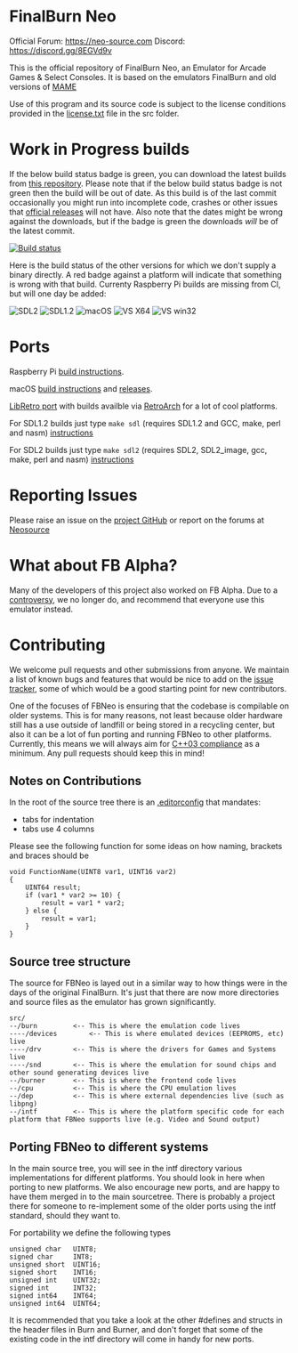 # FinalBurn Neo
Official Forum: https://neo-source.com
Discord: https://discord.gg/8EGVd9v

This is the official repository of FinalBurn Neo, an Emulator for Arcade Games & Select Consoles. It is based on the emulators FinalBurn and old versions of [MAME](https://www.mamedev.org)

Use of this program and its source code is subject to the license conditions provided in the [license.txt](/src/license.txt) file in the src folder.

# Work in Progress builds
If the below build status badge is green, you can download the latest builds from [this repository](https://github.com/finalburnneo/FBNeo-WIP-Storage-Facility/releases/tag/appveyor-build). Please note that if the below build status badge is not green then the build will be out of date. As this build is of the last commit occasionally you might run into incomplete code, crashes or other issues that [official releases](https://github.com/finalburnneo/FBNeo/releases) will not have. Also note that the dates might be wrong against the downloads, but if the badge is green the downloads *will* be of the latest commit. 

[![Build status](https://ci.appveyor.com/api/projects/status/8rkefxtvxd3cllag/branch/master?svg=true)](https://ci.appveyor.com/project/tmaul/fbneo-kbhgd/branch/master)

Here is the build status of the other versions for which we don't supply a binary directly. A red badge against a platform will indicate that something is wrong with that build. Currenty Raspberry Pi builds are missing from CI, but will one day be added:

![SDL2](https://github.com/finalburnneo/FBNeo/workflows/SDL2%20CI/badge.svg)
![SDL1.2](https://github.com/finalburnneo/FBNeo/workflows/SDL1.2%20CI/badge.svg)
![macOS](https://github.com/finalburnneo/FBNeo/workflows/macOS%20CI/badge.svg)
![VS X64](https://github.com/finalburnneo/FBNeo/workflows/VS2019%20x64%20CI/badge.svg)
![VS win32](https://github.com/finalburnneo/FBNeo/workflows/VS2019%20win32%20CI/badge.svg)

# Ports

Raspberry Pi [build instructions](README-PI.md).

macOS [build instructions](README-macOS.md) and [releases](https://github.com/fbn-mac/FBNeo/releases).

[LibRetro port](https://github.com/libretro/FBNeo) with builds availble via [RetroArch](https://www.retroarch.com/) for a lot of cool platforms.

For SDL1.2 builds just type `make sdl` (requires SDL1.2 and GCC, make, perl and nasm) [instructions](README-SDL.md)

For SDL2 builds just type `make sdl2` (requires SDL2, SDL2_image, gcc, make, perl and nasm) [instructions](README-SDL.md)

# Reporting Issues

Please raise an issue on the [project GitHub](https://github.com/finalburnneo/FBNeo/issues) or report on the forums at [Neosource](https://neo-source.com)

# What about FB Alpha?

Many of the developers of this project also worked on FB Alpha. Due to a [controversy](https://www.google.com/search?q=capcom+home+arcade+illegal&oq=capcom+home+arcade+illegal), we no longer do, and recommend that everyone use this emulator instead.

# Contributing

We welcome pull requests and other submissions from anyone. We maintain a list of known bugs and features that would be nice to add on the [issue tracker](https://github.com/finalburnneo/FBNeo/issues), some of which would be a good starting point for new contributors. 

One of the focuses of FBNeo is ensuring that the codebase is compilable on older systems. This is for many reasons, not least because older hardware still has a use outside of landfill or being stored in a recycling center, but also it can be a lot of fun porting and running FBNeo to other platforms. Currently, this means we will always aim for [C++03 compliance](https://en.wikipedia.org/wiki/C%2B%2B03) as a minimum. Any pull requests should keep this in mind!

## Notes on Contributions

In the root of the source tree there is an [.editorconfig](https://editorconfig.org/) that mandates:

* tabs for indentation
* tabs use 4 columns

Please see the following function for some ideas on how naming, brackets and braces should be


```
void FunctionName(UINT8 var1, UINT16 var2)
{
	UINT64 result;
	if (var1 * var2 >= 10) {
		result = var1 * var2;
	} else {
		result = var1;
	}
}

```
## Source tree structure

The source for FBNeo is layed out in a similar way to how things were in the days of the original FinalBurn. It's just that there are now more directories and source files as the emulator has grown significantly.
```
src/
--/burn			<-- This is where the emulation code lives
----/devices		<-- This is where emulated devices (EEPROMS, etc) live
----/drv		<-- This is where the drivers for Games and Systems live
----/snd		<-- This is where the emulation for sound chips and other sound generating devices live
--/burner		<-- This is where the frontend code lives
--/cpu			<-- This is where the CPU emulation lives
--/dep			<-- This is where external dependencies live (such as libpng)
--/intf			<-- This is where the platform specific code for each platform that FBNeo supports live (e.g. Video and Sound output)
```
## Porting FBNeo to different systems

In the main source tree, you will see in the intf directory various implementations for different platforms. You should look in here when porting to new platforms. We also encourage new ports, and are happy to have them merged in to the main sourcetree. There is probably a project there for someone to re-implement some of the older ports using the intf standard, should they want to.


For portability we define the following types
```
unsigned char   UINT8;
signed char     INT8;
unsigned short	UINT16;
signed short	INT16;
unsigned int	UINT32;
signed int      INT32;
signed int64	INT64;
unsigned int64  UINT64;

```
It is recommended that you take a look at the other #defines and structs in the header files in Burn and Burner, and don't forget that some of the existing code in the intf directory will come in handy for new ports. 
